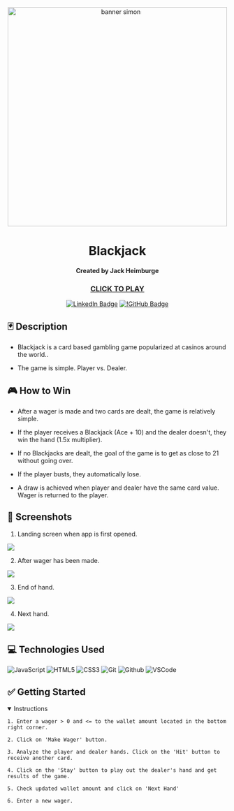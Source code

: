   <div align="center">
<div align="center" id="user-content-banner" dir="auto">
   <a target="_blank" rel="noopener noreferrer nofollow"><img width="502" alt="banner simon" src="https://clientarea.evolution.com/netent/wp-content/nfs-uploads/uploads/cdn/3b662a4ba2d3f74dc7e050836523a6f6/02_banner_blackjack_720x300_blackjackhtml5.jpg" style="max-width: 100%;"></a>
</div>

  # Blackjack
 #### Created by Jack Heimburge
  ### [CLICK TO PLAY](https://centipedejam.github.io/blackjack/)

 
  [![LinkedIn Badge](https://img.shields.io/badge/-@jackheimburge-blue?style=flat&logo=Linkedin&logoColor=black)](https://www.linkedin.com/in/jackheimburge/)
  [![!GitHub Badge](https://img.shields.io/badge/-@jackheimburge-red?style=flat&logo=github&logoColor=black)](https://github.com/centipedejam)
  </div>


## :black_joker: Description

* Blackjack is a card based gambling game popularized at casinos around the world.. 

* The game is simple. Player vs. Dealer.

## :video_game: How to Win


* After a wager is made and two cards are dealt, the game is relatively simple.


* If the player receives a Blackjack (Ace + 10) and the dealer doesn't, they win the hand (1.5x multiplier).


* If no Blackjacks are dealt, the goal of the game is to get as close to 21 without going over.


* If the player busts, they automatically lose.


* A draw is achieved when player and dealer have the same card value. Wager is returned to the player.

## :camera_flash: Screenshots

1. Landing screen when app is first opened.

<img src="https://i.imgur.com/CRHDpyj.png">

2. After wager has been made.

<img src="https://i.imgur.com/CRHDpyj.png">

3. End of hand. 

<img src="https://i.imgur.com/CRHDpyj.png">

4. Next hand.

<img src="https://i.imgur.com/CRHDpyj.png">

## :computer: Technologies Used

![JavaScript](https://img.shields.io/badge/-JavaScript-05122A?style=flat&logo=javascript)
![HTML5](https://img.shields.io/badge/-HTML5-05122A?style=flat&logo=html5)
![CSS3](https://img.shields.io/badge/-CSS-05122A?style=flat&logo=css3)
![Git](https://img.shields.io/badge/-Git-05122A?style=flat&logo=git)
![Github](https://img.shields.io/badge/-GitHub-05122A?style=flat&logo=github)
![VSCode](https://img.shields.io/badge/-VS_Code-05122A?style=flat&logo=visualstudio)

## :white_check_mark: Getting Started

<details open>
  <summary> Instructions </summary>
    
    1. Enter a wager > 0 and <= to the wallet amount located in the bottom right corner.

    2. Click on 'Make Wager' button.

    3. Analyze the player and dealer hands. Click on the 'Hit' button to receive another card.

    4. Click on the 'Stay' button to play out the dealer's hand and get results of the game.

    5. Check updated wallet amount and click on 'Next Hand'

    6. Enter a new wager.
</details>

